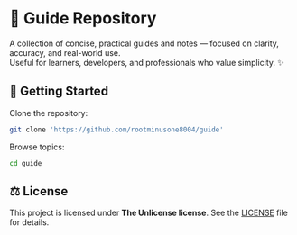 # 📘 Guide Repository

A collection of concise, practical guides and notes — focused on clarity, accuracy, and real-world use.  
Useful for learners, developers, and professionals who value simplicity. ✨

## 🚀 Getting Started

Clone the repository:
``` bash
git clone 'https://github.com/rootminusone8004/guide'
```

Browse topics:
``` bash
cd guide
```

## ⚖️ License
This project is licensed under **The Unlicense license**. See the [LICENSE](LICENSE.txt) file for details.